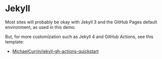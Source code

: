 # Jekyll 


Most sites will probably be okay with Jekyll 3 and the GitHub Pages default environment, as used in this demo.

But, for more customization such as Jekyll 4 and GitHub Actions, see this template:

- [MichaelCurrin/jekyll-gh-actions-quickstart](https://github.com/MichaelCurrin/jekyll-gh-actions-quickstart)
